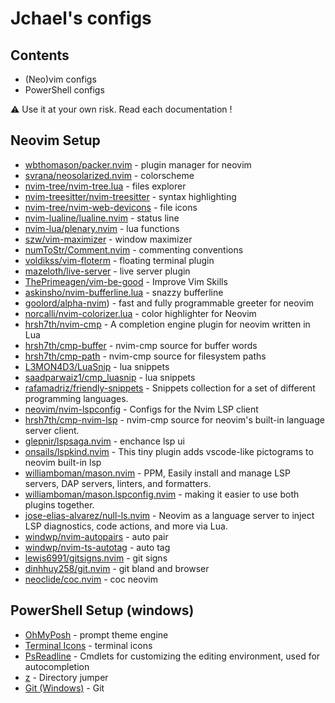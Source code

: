 # Jchael's configs

## Contents
- (Neo)vim configs
- PowerShell configs

⚠️ Use it at your own risk. Read each documentation !

## Neovim Setup
- [wbthomason/packer.nvim](https://github.com/wbthomason/packer.nvim) - plugin manager for neovim
- [svrana/neosolarized.nvim](https://github.com/svrana/neosolarized.nvim) - colorscheme
- [nvim-tree/nvim-tree.lua](https://github.com/nvim-tree/nvim-tree.lua) - files explorer
- [nvim-treesitter/nvim-treesitter](https://github.com/nvim-treesitter/nvim-treesitter) - syntax highlighting
- [nvim-tree/nvim-web-devicons](https://github.com/nvim-tree/nvim-web-devicons) - file icons
- [nvim-lualine/lualine.nvim](https://github.com/nvim-lualine/lualine.nvim) - status line
- [nvim-lua/plenary.nvim](https://github.com/nvim-lua/plenary.nvim) - lua functions 
- [szw/vim-maximizer](https://github.com/szw/vim-maximizer) - window maximizer
- [numToStr/Comment.nvim](https://github.com/numToStr/Comment.nvim) - commenting conventions
- [voldikss/vim-floterm](https://github.com/voldikss/vim-floaterm) - floating terminal plugin
- [mazeloth/live-server](https://github.com/manzeloth/live-server) - live server plugin
- [ThePrimeagen/vim-be-good](https://github.com/ThePrimeagen/vim-be-good) - Improve Vim Skills
- [askinsho/nvim-bufferline.lua](https://github.com/akinsho/bufferline.nvim) - snazzy bufferline
- [goolord/alpha-nvim](https://github.com/goolord/alpha-nvim)) - fast and fully programmable greeter for neovim
- [norcalli/nvim-colorizer.lua](https://github.com/norcalli/nvim-colorizer.lua) - color highlighter for Neovim 
- [hrsh7th/nvim-cmp](https://github.com/hrsh7th/nvim-cmp) - A completion engine plugin for neovim written in Lua
- [hrsh7th/cmp-buffer](https://github.com/hrsh7th/cmp-buffer) - nvim-cmp source for buffer words
- [hrsh7th/cmp-path](https://github.com/hrsh7th/cmp-path) - nvim-cmp source for filesystem paths
- [L3MON4D3/LuaSnip](https://github.com/L3MON4D3/LuaSnip) - lua snippets
- [saadparwaiz1/cmp_luasnip](https://github.com/saadparwaiz1/cmp_luasnip) - lua snippets
- [rafamadriz/friendly-snippets](https://github.com/rafamadriz/friendly-snippets) - Snippets collection for a set of different programming languages.
- [neovim/nvim-lspconfig](https://github.com/neovim/nvim-lspconfig) - Configs for the Nvim LSP client 
- [hrsh7th/cmp-nvim-lsp](https://github.com/hrsh7th/cmp-nvim-lsp) - nvim-cmp source for neovim's built-in language server client.
- [glepnir/lspsaga.nvim](https://github.com/nvimdev/lspsaga.nvim) - enchance lsp ui
- [onsails/lspkind.nvim](https://github.com/onsails/lspkind.nvim) - This tiny plugin adds vscode-like pictograms to neovim built-in lsp
- [williamboman/mason.nvim](https://github.com/williamboman/mason.nvim) - PPM, Easily install and manage LSP servers, DAP servers, linters, and formatters.
- [williamboman/mason.lspconfig.nvim](https://github.com/williamboman/mason-lspconfig.nvim) - making it easier to use both plugins together.
- [jose-elias-alvarez/null-ls.nvim](https://github.com/jose-elias-alvarez/null-ls.nvim) - Neovim as a language server to inject LSP diagnostics, code actions, and more via Lua.
- [windwp/nvim-autopairs](https://github.com/windwp/nvim-autopairs) - auto pair
- [windwp/nvim-ts-autotag](https://github.com/windwp/nvim-ts-autotag) - auto tag
- [lewis6991/gitsigns.nvim](https://github.com/lewis6991/gitsigns.nvim) - git signs
- [dinhhuy258/git.nvim](https://github.com/dinhhuy258/git.nvim) - git bland and browser
- [neoclide/coc.nvim](https://github.com/neoclide/coc.nvim) - coc neovim

## PowerShell Setup (windows)
- [OhMyPosh](https://ohmyposh.dev/) - prompt theme engine
- [Terminal Icons](https://github.com/devblackops/Terminal-Icons) - terminal icons
- [PsReadline](https://learn.microsoft.com/en-us/powershell/module/psreadline/?view=powershell-7.3) - Cmdlets for customizing the editing environment, used for autocompletion
- [z](https://www.powershellgallery.com/packages/z/1.1.13) - Directory jumper
- [Git (Windows)](https://gitforwindows.org/) - Git
